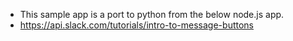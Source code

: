 
* This sample app is a port to python from the below node.js app.
* https://api.slack.com/tutorials/intro-to-message-buttons
